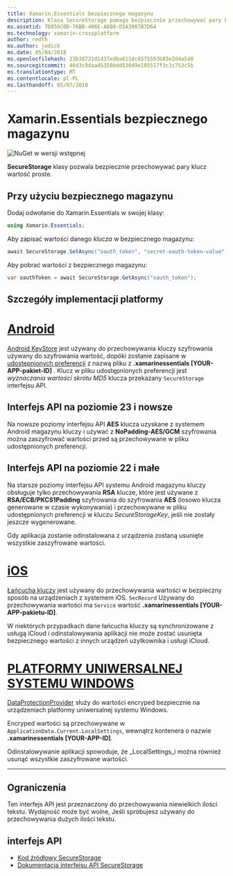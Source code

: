 ```yaml
---
title: Xamarin.Essentials bezpiecznego magazynu
description: Klasa SecureStorage pomaga bezpiecznie przechowywać pary klucz wartość proste.
ms.assetid: 78856C0D-76BB-406E-A880-D5A3987B7D64
ms.technology: xamarin-crossplatform
author: redth
ms.author: jodick
ms.date: 05/04/2018
ms.openlocfilehash: 23b38721d1437edba611dc6575593b83e2d4a548
ms.sourcegitcommit: 46d3c9daa45350bdd536d9e105517f3c1c753c5b
ms.translationtype: MT
ms.contentlocale: pl-PL
ms.lasthandoff: 05/07/2018
---
```

# <a name="xamarinessentials-secure-storage"></a>Xamarin.Essentials bezpiecznego magazynu

![NuGet w wersji wstępnej](~/media/shared/pre-release.png)

**SecureStorage** klasy pozwala bezpiecznie przechowywać pary klucz wartość proste.

## <a name="using-secure-storage"></a>Przy użyciu bezpiecznego magazynu

Dodaj odwołanie do Xamarin.Essentials w swojej klasy:

```csharp
using Xamarin.Essentials;
```

Aby zapisać wartości danego _klucza_ w bezpiecznego magazynu:

```csharp
await SecureStorage.SetAsync("oauth_token", "secret-oauth-token-value");
```

Aby pobrać wartości z bezpiecznego magazynu:

```csharp
var oauthToken = await SecureStorage.GetAsync("oauth_token");
```

## <a name="platform-implementation-specifics"></a>Szczegóły implementacji platformy

# <a name="androidtabandroid"></a>[Android](#tab/android)

[Android KeyStore](https://developer.android.com/training/articles/keystore.html) jest używany do przechowywania kluczy szyfrowania używany do szyfrowania wartość, dopóki zostanie zapisane w [udostępnionych preferencji](https://developer.android.com/training/data-storage/shared-preferences.html) z nazwą pliku z **.xamarinessentials [YOUR-APP-pakiet-ID]** .  Klucz w pliku udostępnionych preferencji jest _wyznaczania wartości skrótu MD5_ klucza przekazany `SecureStorage` interfejsu API.

## <a name="api-level-23-and-higher"></a>Interfejs API na poziomie 23 i nowsze

Na nowsze poziomy interfejsu API **AES** klucza uzyskane z systemem Android magazynu kluczy i używać z **NoPadding-AES/GCM** szyfrowania można zaszyfrować wartości przed są przechowywane w pliku udostępnionych preferencji.

## <a name="api-level-22-and-lower"></a>Interfejs API na poziomie 22 i małe

Na starsze poziomy interfejsu API systemu Android magazynu kluczy obsługuje tylko przechowywania **RSA** klucze, które jest używane z **RSA/ECB/PKCS1Padding** szyfrowania do szyfrowania **AES** (losowo klucza generowane w czasie wykonywania) i przechowywane w pliku udostępnionych preferencji w kluczu _SecureStorageKey_, jeśli nie zostały jeszcze wygenerowane.

Gdy aplikacja zostanie odinstalowana z urządzenia zostaną usunięte wszystkie zaszyfrowane wartości.

# <a name="iostabios"></a>[iOS](#tab/ios)

[Łańcucha kluczy](https://developer.xamarin.com/api/type/Android.Security.KeyChain/) jest używany do przechowywania wartości w bezpieczny sposób na urządzeniach z systemem iOS.  `SecRecord` Używany do przechowywania wartości ma `Service` wartość **.xamarinessentials [YOUR-APP-pakietu-ID]**.

W niektórych przypadkach dane łańcucha kluczy są synchronizowane z usługą iCloud i odinstalowywania aplikacji nie może zostać usunięta bezpiecznego wartości z innych urządzeń użytkownika i usługi iCloud.

# <a name="uwptabuwp"></a>[PLATFORMY UNIWERSALNEJ SYSTEMU WINDOWS](#tab/uwp)

[DataProtectionProvider](https://docs.microsoft.com/en-us/uwp/api/windows.security.cryptography.dataprotection.dataprotectionprovider) służy do wartości encryped bezpiecznie na urządzeniach platformy uniwersalnej systemu Windows.

Encryped wartości są przechowywane w `ApplicationData.Current.LocalSettings`, wewnątrz kontenera o nazwie **.xamarinessentials [YOUR-APP-ID]**.

Odinstalowywanie aplikacji spowoduje, że _LocalSettings_i można również usunąć wszystkie zaszyfrowane wartości.

-----

## <a name="limitations"></a>Ograniczenia

Ten interfejs API jest przeznaczony do przechowywania niewielkich ilości tekstu.  Wydajność może być wolne, Jeśli spróbujesz używany do przechowywania dużych ilości tekstu.

## <a name="api"></a>interfejs API

- [Kod źródłowy SecureStorage](https://github.com/xamarin/Essentials/tree/master/Essentials/SecureStorage)
- [Dokumentacja interfejsu API SecureStorage](xref:Xamarin.Essentials.SecureStorage)
